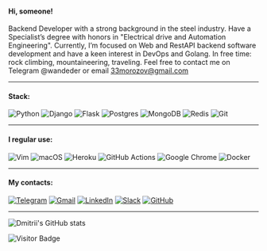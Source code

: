 #### Hi, someone!

Backend Developer with a strong background in the steel industry. 
Have a Specialist’s degree with honors in "Electrical drive and Automation Engineering". 
Currently, I’m focused on Web and RestAPI backend software development and have a keen interest in DevOps and Golang.
In free time: rock climbing, mountaineering, traveling.
Feel free to contact me on Telegram @wandeder or email 33morozov@gmail.com

***
#### Stack:
![Python](https://img.shields.io/badge/python-3670A0?style=for-the-badge&logo=python&logoColor=ffdd54)
![Django](https://img.shields.io/badge/django-%23092E20.svg?style=for-the-badge&logo=django&logoColor=white)
![Flask](https://img.shields.io/badge/flask-%23000.svg?style=for-the-badge&logo=flask&logoColor=white)
![Postgres](https://img.shields.io/badge/postgres-%23316192.svg?style=for-the-badge&logo=postgresql&logoColor=white)
![MongoDB](https://img.shields.io/badge/MongoDB-%234ea94b.svg?style=for-the-badge&logo=mongodb&logoColor=white)
![Redis](https://img.shields.io/badge/redis-%23DD0031.svg?style=for-the-badge&logo=redis&logoColor=white)
![Git](https://img.shields.io/badge/git-%23F05033.svg?style=for-the-badge&logo=git&logoColor=white)
***
#### I regular use:
![Vim](https://img.shields.io/badge/VIM-%2311AB00.svg?style=for-the-badge&logo=vim&logoColor=white)
![macOS](https://img.shields.io/badge/mac%20os-000000?style=for-the-badge&logo=macos&logoColor=F0F0F0)
![Heroku](https://img.shields.io/badge/heroku-%23430098.svg?style=for-the-badge&logo=heroku&logoColor=white)
![GitHub Actions](https://img.shields.io/badge/github%20actions-%232671E5.svg?style=for-the-badge&logo=githubactions&logoColor=white)
![Google Chrome](https://img.shields.io/badge/Google%20Chrome-4285F4?style=for-the-badge&logo=GoogleChrome&logoColor=white)
![Docker](https://img.shields.io/badge/docker-%230db7ed.svg?style=for-the-badge&logo=docker&logoColor=white)
***
#### My contacts:
[![Telegram](https://img.shields.io/badge/Telegram-2CA5E0?style=for-the-badge&logo=telegram&logoColor=white)](https://t.me/wandeder)
[![Gmail](https://img.shields.io/badge/Gmail-D14836?style=for-the-badge&logo=gmail&logoColor=white&link=mailto:33morozov@gmail.com)](mailto:33morozov@gmail.com)
[![LinkedIn](https://img.shields.io/badge/linkedin-%230077B5.svg?style=for-the-badge&logo=linkedin&logoColor=white)](https://www.linkedin.com/in/morozov33/)
[![Slack](https://img.shields.io/badge/Slack-4A154B?style=for-the-badge&logo=slack&logoColor=white)]()
[![GitHub](https://img.shields.io/badge/github-%23121011.svg?style=for-the-badge&logo=github&logoColor=white)](https://github.com/Morozov33)
***

![Dmitrii's GitHub stats](https://github-readme-stats.vercel.app/api?username=Morozov33&theme=vue&show_icons=true)

![Visitor Badge](https://visitor-badge.laobi.icu/badge?page_id=Morozov33.Morozov33)
